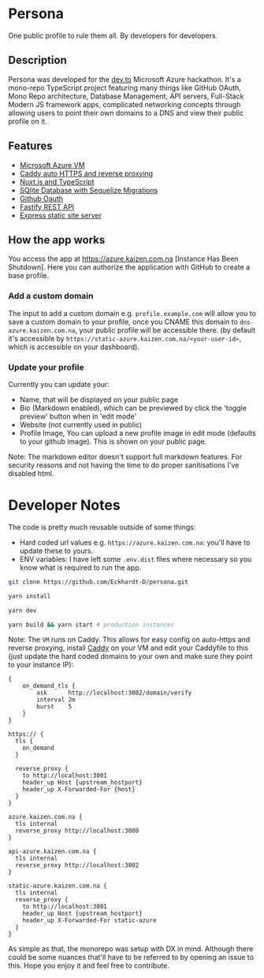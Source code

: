 # Persona

One public profile to rule them all. By developers for developers.

## Description

Persona was developed for the [dev.to](https://dev.to/devteam/hack-the-microsoft-azure-trial-on-dev-2ne5) Microsoft Azure hackathon. It's a mono-repo TypeScript project featuring many things like GitHub OAuth, Mono Repo architecture, Database Management, API servers, Full-Stack Modern JS framework apps, complicated networking concepts through allowing users to point their own domains to a DNS and view their public profile on it.

## Features

- [Microsoft Azure VM](https://azure.microsoft.com/en-us/services/virtual-machines/)
- [Caddy auto HTTPS and reverse proxying](https://caddyserver.com/docs/automatic-https)
- [Nuxt.js and TypeScript](https://nuxtjs.org)
- [SQlite Database with Sequelize Migrations](https://sequelize.org/master/manual/migrations.html)
- [Github Oauth](https://github.com)
- [Fastify REST API](https://fastify.io)
- [Express static site server](https://expressjs.com)

## How the app works

You access the app at https://azure.kaizen.com.na [Instance Has Been Shutdown]. Here you can authorize the application with GitHub to create a base profile.

### Add a custom domain

The input to add a custom domain e.g. `profile.example.com` will allow you to save a custom domain to your profile, once you CNAME this domain to `dns-azure.kaizen.com.na`, your public profile will be accessible there. (by default it's accessible by `https://static-azure.kaizen.com.na/<your-user-id>`, which is accessible on your dashboard).

### Update your profile

Currently you can update your:

- Name, that will be displayed on your public page
- Bio (Markdown enabled), which can be previewed by click the 'toggle preview' button when in 'edit mode'
- Website (not currently used in public)
- Profile Image, You can upload a new profile image in edit mode (defaults to your github image). This is shown on your public page.

Note: The markdown editor doesn't support full markdown features. For security reasons and not having the time to do proper sanitisations I've disabled html.

# Developer Notes

The code is pretty much reusable outside of some things:

- Hard coded url values e.g. `https://azure.kaizen.com.na`: you'll have to update these to yours.
- ENV variables: I have left some `.env.dist` files where necessary so you know what is required to run the app.

```bash
git clone https://github.com/Eckhardt-D/persona.git
```

```bash
yarn install
```

```bash
yarn dev
```

```bash
yarn build && yarn start # production instances
```

Note: The `VM` runs on Caddy. This allows for easy config on auto-https and reverse proxying, install [Caddy](https://caddyserver.com) on your VM and edit your Caddyfile to this (just update the hard coded domains to your own and make sure they point to your instance IP):

```Caddyfile
{
    on_demand_tls {
        ask      http://localhost:3002/domain/verify
        interval 2m
        burst    5
    }
}

https:// {
  tls {
    on_demand
  }

  reverse_proxy {
    to http://localhost:3001
    header_up Host {upstream_hostport}
    header_up X-Forwarded-For {host}
  }
}

azure.kaizen.com.na {
  tls internal
  reverse_proxy http://localhost:3000
}

api-azure.kaizen.com.na {
  tls internal
  reverse_proxy http://localhost:3002
}

static-azure.kaizen.com.na {
  tls internal
  reverse_proxy {
    to http://localhost:3001
    header_up Host {upstream_hostport}
    header_up X-Forwarded-For static-azure
  }
}
```

As simple as that, the monorepo was setup with DX in mind. Although there could be some nuances that'll have to be referred to by opening an issue to this. Hope you enjoy it and feel free to contribute.
